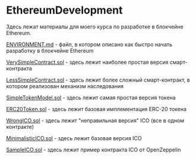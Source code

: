 # EthereumDevelopment

Здесь лежат материалы для моего курса по разработке в блокчейне Ethereum. 



[ENVIRONMENT.md](https://github.com/sp41mer/BlockchainDevelopmentTutorials/blob/master/ENVIRONMENT.md) - файл, в котором описано как быстро начать разработку в блокчейне Ethereum

[VerySimpleContract.sol](https://github.com/sp41mer/BlockchainDevelopmentTutorials/blob/master/VerySimpleContract.sol) - здесь лежит наиболее простая версия смарт-контракта

[LessSimpleContract.sol](https://github.com/sp41mer/BlockchainDevelopmentTutorials/blob/master/LessSimpleContract) - здесь лежит более сложный смарт-контракт, в котором реализован механизм наследования

[SimpleTokenModel.sol](https://github.com/sp41mer/BlockchainDevelopmentTutorials/blob/master/SimpleTokenModel) - здесь лежит самая простая версия токена

[ERC20Token.sol](https://github.com/sp41mer/BlockchainDevelopmentTutorials/blob/master/ERC20Token.sol) - здесь лежит базовая имплементация ERC-20 токена

[WrongICO.sol](https://github.com/sp41mer/BlockchainDevelopmentTutorials/blob/master/WrongICO.sol) - здесь лежит "неправильная версия" ICO (все в одном контракте)

[MinimalisticICO.sol](https://github.com/sp41mer/BlockchainDevelopmentTutorials/blob/master/MinimalisticICO.sol) - здесь лежит базовая версия ICO

[SampleICO.sol](https://github.com/sp41mer/BlockchainDevelopmentTutorials/blob/master/SampleICO.sol) - здесь лежит пример контракта ICO от OpenZeppelin

